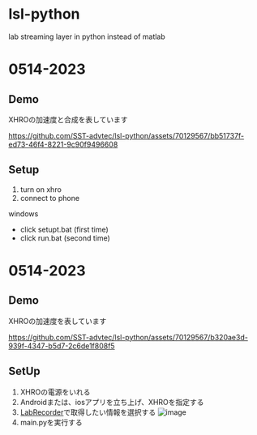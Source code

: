 # lsl-python
lab streaming layer in python instead of matlab


# 0514-2023
## Demo
XHROの加速度と合成を表しています

https://github.com/SST-advtec/lsl-python/assets/70129567/bb51737f-ed73-46f4-8221-9c90f9496608

## Setup
1. turn on xhro
1. connect to phone

windows
- click setupt.bat (first time)
- click run.bat (second time)




# 0514-2023
## Demo
XHROの加速度を表しています

https://github.com/SST-advtec/lsl-python/assets/70129567/b320ae3d-939f-4347-b5d7-2c6de1f808f5



## SetUp
1. XHROの電源をいれる
2. Androidまたは、iosアプリを立ち上げ、XHROを指定する
3. [LabRecorder](https://github.com/labstreaminglayer/App-LabRecorder/releases)で取得したい情報を選択する 
![image](https://github.com/SST-advtec/lsl-python/assets/70129567/8dbe77e8-2c6e-41a3-b8d8-2c84202cd133)
4. main.pyを実行する

